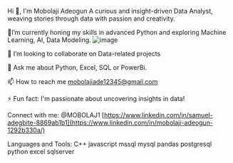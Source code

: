 Hi 👋, I'm Mobolaji Adeogun
A curious and insight-driven Data Analyst, weaving stories through data with passion and creativity.

🌱I’m currently honing my skills in advanced Python and exploring Machine Learning, AI, Data Modeling.
                                                                                                                               ![image](https://github.com/user-attachments/assets/77e6618c-8a24-4000-bb75-4937aaa31493)

👯 I’m looking to collaborate on Data-related projects

💬 Ask me about Python, Excel, SQL or PowerBi.

📫 How to reach me mobolajiade12345@gmail.com

⚡ Fun fact: I'm passionate about uncovering insights in data!

Connect with me:
@MOBOLAJ1 [https://www.linkedin.com/in/samuel-adegbite-8869ab1b1](https://www.linkedin.com/in/mobolaji-adeogun-1292b330a/)

Languages and Tools:
C++ javascript mssql mysql pandas postgresql python excel sqlserver

<!---
MOBOLAJ1/MOBOLAJ1 is a ✨ special ✨ repository because its `README.md` (this file) appears on your GitHub profile.
You can click the Preview link to take a look at your changes.
--->
